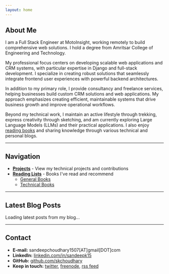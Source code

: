 ```yaml
---
layout: home
---
```


## About Me

I am a Full Stack Engineer at MotoInsight, working remotely to build comprehensive web solutions. I hold a degree from Amritsar College of Engineering and Technology.

My professional focus centers on developing scalable web applications and CRM systems, with particular expertise in Django and full-stack development. I specialize in creating robust solutions that seamlessly integrate frontend user experiences with powerful backend architectures.

In addition to my primary role, I provide consultancy and freelance services, helping businesses build custom CRM solutions and web applications. My approach emphasizes creating efficient, maintainable systems that drive business growth and improve operational workflows.

Beyond my technical work, I maintain an active lifestyle through trekking, express creativity through sketching, and am currently exploring Large Language Models (LLMs) and their practical applications. I also enjoy [reading books](reading-list.html) and sharing knowledge through various technical and personal blogs.

---

## Navigation

- **[Projects](projects.html)** - View my technical projects and contributions
- **[Reading Lists](reading-list.html)** - Books I've read and recommend
  - [General Books](reading-list.html)
  - [Technical Books](reading-list-technical.html)

---

## Latest Blog Posts
<div id="latest-posts">Loading latest posts from my blog...</div>

<script>
async function fetchLatestPosts() {
    try {
        const response = await fetch('https://api.rss2json.com/v1/api.json?rss_url=https://blogs.dgplug.org/sandeepk/feed/');
        const data = await response.json();

        if (data.status === 'ok' && data.items) {
            const postsContainer = document.getElementById('latest-posts');
            const posts = data.items.slice(0, 5); // Show latest 5 posts

            let postsHTML = '<ul>';
            posts.forEach(post => {
                const date = new Date(post.pubDate).toLocaleDateString('en-US', {
                    year: 'numeric',
                    month: 'short',
                    day: 'numeric'
                });
                postsHTML += `<li><a href="${post.link}" target="_blank">${post.title}</a> <em>(${date})</em></li>`;
            });
            postsHTML += '</ul>';
            postsHTML += '<p><a href="https://blogs.dgplug.org/sandeepk/" target="_blank">View all posts →</a></p>';

            postsContainer.innerHTML = postsHTML;
        } else {
            throw new Error('Failed to fetch posts');
        }
    } catch (error) {
        console.error('Error fetching blog posts:', error);
        document.getElementById('latest-posts').innerHTML =
            '<p><a href="https://blogs.dgplug.org/sandeepk/" target="_blank">Visit my blog →</a></p>';
    }
}

// Load posts when page loads
document.addEventListener('DOMContentLoaded', fetchLatestPosts);
</script>

---

## Contact

- **E-mail:** sandeepchoudhary1507[AT]gmail[DOT]com
- **LinkedIn:** [linkedin.com/in/sandeepk15](https://www.linkedin.com/in/sandeepk15/)
- **GitHub:** [github.com/skchoudhary](https://github.com/skchoudhary/)
- **Keep in touch:** [twitter](https://twitter.com/sandeepk__), [freenode](irc://irc.freenode.net/sandeepk,isnick), [rss feed](https://blogs.dgplug.org/sandeepk/feed/)